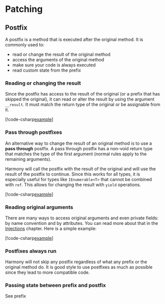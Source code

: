# Patching

## Postfix

A postfix is a method that is executed after the original method. It is commonly used to:

- read or change the result of the original method
- access the arguments of the original method
- make sure your code is always executed
- read custom state from the prefix

### Reading or changing the result

Since the postfix has access to the result of the original (or a prefix that has skipped the original), it can read or alter the result by using the argument `__result`. It must match the return type of the original or be assignable from it.

[!code-csharp[example](../examples/patching-postfix.cs?name=result)]

### Pass through postfixes

An alternative way to change the result of an original method is to use a **pass through** postfix. A pass through postfix has a non-void return type that matches the type of the first argument (normal rules apply to the remaining arguments).

Harmony will call the postfix with the result of the original and will use the result of the postfix to continue. Since this works for all types, it is especially useful for types like `IEnumerable<T>` that cannot be combined with `ref`. This allows for changing the result with `yield` operations.

[!code-csharp[example](../examples/patching-postfix.cs?name=passthrough)]

### Reading original arguments

There are many ways to access original arguments and even private fields: by name convention and by attributes. You can read more about that in the [Injections](patching-injections.md) chapter. Here is a simple example:

[!code-csharp[example](../examples/patching-postfix.cs?name=args)]

### Postfixes always run

Harmony will not skip any postfix regardless of what any prefix or the original method do. It is good style to use postfixes as much as possible since they lead to more compatible code.

### Passing state between prefix and postfix

See prefix
